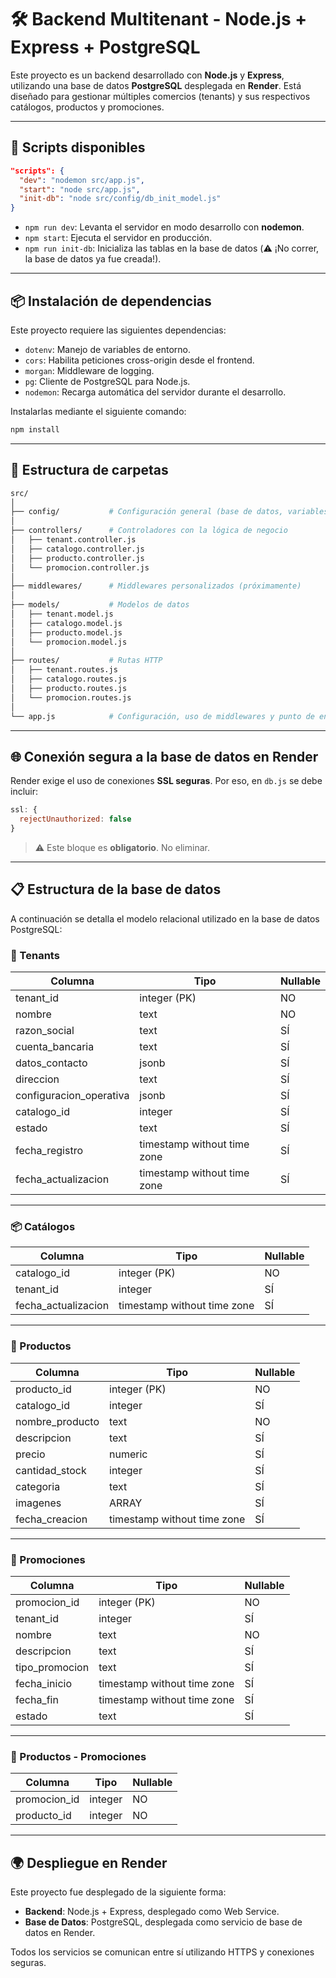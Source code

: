 # 🛠️ Backend Multitenant - Node.js + Express + PostgreSQL

Este proyecto es un backend desarrollado con **Node.js** y **Express**, utilizando una base de datos **PostgreSQL** desplegada en **Render**. Está diseñado para gestionar múltiples comercios (tenants) y sus respectivos catálogos, productos y promociones.

---

## 🚀 Scripts disponibles

```json
"scripts": {
  "dev": "nodemon src/app.js",
  "start": "node src/app.js",
  "init-db": "node src/config/db_init_model.js"
}
```

- `npm run dev`: Levanta el servidor en modo desarrollo con **nodemon**.
- `npm start`: Ejecuta el servidor en producción.
- `npm run init-db`: Inicializa las tablas en la base de datos (⚠️ ¡No correr, la base de datos ya fue creada!).

---

## 📦 Instalación de dependencias

Este proyecto requiere las siguientes dependencias:

- `dotenv`: Manejo de variables de entorno.
- `cors`: Habilita peticiones cross-origin desde el frontend.
- `morgan`: Middleware de logging.
- `pg`: Cliente de PostgreSQL para Node.js.
- `nodemon`: Recarga automática del servidor durante el desarrollo.

Instalarlas mediante el siguiente comando:
```bash
npm install
```
---

## 📁 Estructura de carpetas

```bash
src/
│
├── config/           # Configuración general (base de datos, variables de entorno)
│
├── controllers/      # Controladores con la lógica de negocio
│   ├── tenant.controller.js
│   ├── catalogo.controller.js
│   ├── producto.controller.js
│   └── promocion.controller.js
│
├── middlewares/      # Middlewares personalizados (próximamente)
│
├── models/           # Modelos de datos
│   ├── tenant.model.js
│   ├── catalogo.model.js
│   ├── producto.model.js
│   └── promocion.model.js
│
├── routes/           # Rutas HTTP
│   ├── tenant.routes.js
│   ├── catalogo.routes.js
│   ├── producto.routes.js
│   └── promocion.routes.js
│
└── app.js            # Configuración, uso de middlewares y punto de entrada del servidor
```

---

## 🌐 Conexión segura a la base de datos en Render

Render exige el uso de conexiones **SSL seguras**. Por eso, en `db.js` se debe incluir:

```js
ssl: {
  rejectUnauthorized: false
}
```

> ⚠️ Este bloque es **obligatorio**. No eliminar.

---

## 📋 Estructura de la base de datos

A continuación se detalla el modelo relacional utilizado en la base de datos PostgreSQL:

### 🏢 Tenants

| Columna                  | Tipo                         | Nullable |
|--------------------------|------------------------------|----------|
| tenant_id                | integer (PK)                 | NO       |
| nombre                   | text                         | NO       |
| razon_social             | text                         | SÍ       |
| cuenta_bancaria          | text                         | SÍ       |
| datos_contacto           | jsonb                        | SÍ       |
| direccion                | text                         | SÍ       |
| configuracion_operativa | jsonb                        | SÍ       |
| catalogo_id              | integer                      | SÍ       |
| estado                   | text                         | SÍ       |
| fecha_registro           | timestamp without time zone | SÍ       |
| fecha_actualizacion      | timestamp without time zone | SÍ       |

---

### 📦 Catálogos

| Columna           | Tipo                         | Nullable |
|-------------------|------------------------------|----------|
| catalogo_id       | integer (PK)                 | NO       |
| tenant_id         | integer                      | SÍ       |
| fecha_actualizacion | timestamp without time zone | SÍ       |

---

### 🛒 Productos

| Columna         | Tipo                         | Nullable |
|-----------------|------------------------------|----------|
| producto_id     | integer (PK)                 | NO       |
| catalogo_id     | integer                      | SÍ       |
| nombre_producto | text                         | NO       |
| descripcion     | text                         | SÍ       |
| precio          | numeric                      | SÍ       |
| cantidad_stock  | integer                      | SÍ       |
| categoria       | text                         | SÍ       |
| imagenes        | ARRAY                        | SÍ       |
| fecha_creacion  | timestamp without time zone | SÍ       |

---

### 🎁 Promociones

| Columna         | Tipo                         | Nullable |
|-----------------|------------------------------|----------|
| promocion_id    | integer (PK)                 | NO       |
| tenant_id       | integer                      | SÍ       |
| nombre          | text                         | NO       |
| descripcion     | text                         | SÍ       |
| tipo_promocion  | text                         | SÍ       |
| fecha_inicio    | timestamp without time zone | SÍ       |
| fecha_fin       | timestamp without time zone | SÍ       |
| estado          | text                         | SÍ       |

---

### 🔗 Productos - Promociones

| Columna       | Tipo     | Nullable |
|---------------|----------|----------|
| promocion_id  | integer  | NO       |
| producto_id   | integer  | NO       |

---

## 🌍 Despliegue en Render

Este proyecto fue desplegado de la siguiente forma:

- **Backend**: Node.js + Express, desplegado como Web Service.
- **Base de Datos**: PostgreSQL, desplegada como servicio de base de datos en Render.

Todos los servicios se comunican entre sí utilizando HTTPS y conexiones seguras.